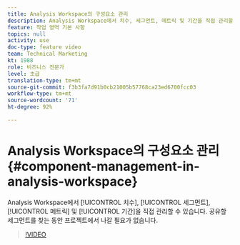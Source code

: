 ```yaml
---
title: Analysis Workspace의 구성요소 관리
description: Analysis Workspace에서 치수, 세그먼트, 메트릭 및 기간을 직접 관리할 수 있습니다. 공유할 세그먼트를 찾는 동안 프로젝트에서 나갈 필요가 없습니다.
feature: 작업 영역 기본 사항
topics: null
activity: use
doc-type: feature video
team: Technical Marketing
kt: 1988
role: 비즈니스 전문가
level: 초급
translation-type: tm+mt
source-git-commit: f3b3fa7d91b0cb21005b57768ca23ed6700fcc03
workflow-type: tm+mt
source-wordcount: '71'
ht-degree: 92%

---
```



# Analysis Workspace의 구성요소 관리 {#component-management-in-analysis-workspace}

Analysis Workspace에서 [!UICONTROL 치수], [!UICONTROL 세그먼트], [!UICONTROL 메트릭] 및 [!UICONTROL 기간]을 직접 관리할 수 있습니다. 공유할 세그먼트를 찾는 동안 프로젝트에서 나갈 필요가 없습니다.

>[!VIDEO](https://video.tv.adobe.com/v/24095/?quality=12)
